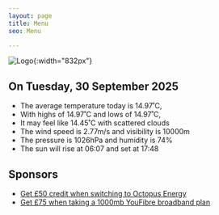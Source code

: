 ```yaml
---
layout: page
title: Menu
seo: Menu

---
```


![Logo](/images/logo.jpg){:width="832px"}

<!-- weather_marker starts -->
## On Tuesday, 30 September 2025

- The average temperature today is 14.97˚C,
- With highs of 14.97˚C and lows of 14.97˚C,
- It may feel like 14.45˚C with scattered clouds
- The wind speed is 2.77m/s and visibility is 10000m
- The pressure is 1026hPa and humidity is 74%
- The sun will rise at 06:07 and set at 17:48

<!-- weather_marker ends -->

## Sponsors

- [Get £50 credit when switching to Octopus Energy](https://bit.ly/3oD1nnS)
- [Get £75 when taking a 1000mb YouFibre broadband plan](https://aklam.io/91zWhU?)
